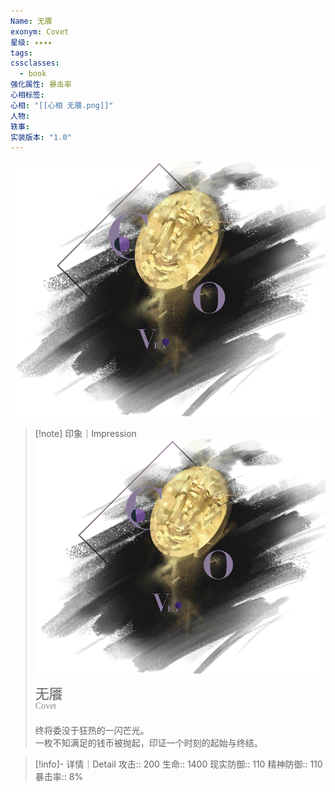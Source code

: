 ```yaml
---
Name: 无餍
exonym: Covet
星级: ✦✦✦✦
tags:
cssclasses:
  - book
强化属性: 暴击率
心相标签:
心相: "[[心相 无餍.png]]"
人物:
轶事:
实装版本: "1.0"
---
```

![cover](assets/无餍｜Covet.assets/心相%20无餍.png)

> [!note] 印象｜Impression
> ![心相 无餍|inlL|300](assets/无餍｜Covet.assets/心相%20无餍.png)
> <p style="font-family: '家族宋', sans-serif; font-size: 22px; line-height: 0.75; text-indent: 0;">无餍<br><span style="font-family: serif; font-size: 14px; color: #888888;">Covet</span></p>
> 
> 终将委没于狂热的一闪芒光。  
> 一枚不知满足的钱币被抛起，印证一个时刻的起始与终结。

> [!info]- 详情｜Detail
> 攻击:: 200
> 生命:: 1400
> 现实防御:: 110
> 精神防御:: 110
> 暴击率:: 8%
